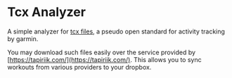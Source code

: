 # Tcx Analyzer

A simple analyzer for [tcx files](http://en.wikipedia.org/wiki/Training_Center_XML),
a pseudo open standard for activity tracking by garmin.

You may download such files easily over the service provided by [https://tapiriik.com/](https://tapiriik.com/).
This allows you to sync workouts from various providers to your dropbox.